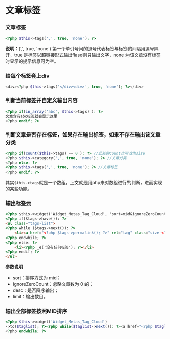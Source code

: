 # 文章标签

### 文章标签
```php
<?php $this->tags(',', true, 'none'); ?>
```
**说明：**(',', true, 'none') 第一个单引号间的逗号代表标签与标签的间隔用逗号隔开，true 是标签以超链接形式输出flase则只输出文字，none 为该文章没有标签时显示的提示信息可为空。

### 给每个标签套上div
```php
<div><?php $this->tags('</div><div>', true, 'none'); ?></div>
```

### 判断当前标签并自定义输出内容
```php
<?php if(in_array('abc', $this->tags) ): ?>
文章含有abc标签就会显示这里
<?php endif; ?>
```

### 判断文章是否存在标签，如果存在输出标签，如果不存在输出该文章分类
```php
<?php if(count($this->tags) == 0 ): ?> //此处的count也可改为size
<?php $this->category(',', true, 'none'); ?> //文章分类
<?php else: ?>
<?php $this->tags(',', true, 'none'); ?> //文章标签
<?php endif; ?>
```
其实`$this->tags`就是一个数组，上文就是用php来对数组进行的判断，进而实现的某些功能。

### 输出标签云
```html
<?php $this->widget('Widget_Metas_Tag_Cloud', 'sort=mid&ignoreZeroCount=1&desc=0&limit=30')->to($tags); ?>
<?php if($tags->have()): ?>
<ul class="tags-list">
<?php while ($tags->next()): ?>
    <li><a href="<?php $tags->permalink(); ?>" rel="tag" class="size-<?php $tags->split(5, 10, 20, 30); ?>" title="<?php $tags->count(); ?> 个话题"><?php $tags->name(); ?></a></li>
<?php endwhile; ?>
<?php else: ?>
    <li><?php _e('没有任何标签'); ?></li>
<?php endif; ?>
</ul>
```
**参数说明**
*   sort：排序方式为 mid；
*   ignoreZeroCount：忽略文章数为 0 的；
*   desc：是否降序输出；
*   limit：输出数目。

### 输出全部标签按照MID排序
```php
<?php $this->widget('Widget_Metas_Tag_Cloud')
->to($taglist); ?><?php while($taglist->next()): ?><a href="<?php $taglist->permalink(); ?>" title="<?php $taglist->name(); ?>"><?php $taglist->name(); ?></a>
<?php endwhile; ?>
```

